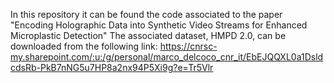 In this repository it can be found the code associated to the paper "Encoding Holographic Data into Synthetic Video Streams for Enhanced Microplastic Detection"
The associated dataset, HMPD 2.0, can be downloaded from the following link:
https://cnrsc-my.sharepoint.com/:u:/g/personal/marco_delcoco_cnr_it/EbEJQQXL0a1DsldcdsRb-PkB7nNG5u7HP8a2nx94P5Xi9g?e=Tr5Vlr

